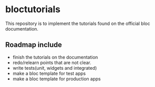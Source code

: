 # bloctutorials

This repository is to implement the tutorials found on the official bloc documentation.

## Roadmap include
- finish the tutorials on the documentation
- redo/relearn points that are not clear.
- write tests(unit, widgets and integrated)
- make a bloc template for test apps
- make a bloc template for production apps
